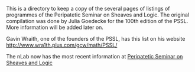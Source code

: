 This is a directory to keep a copy of the several pages of listings of programmes of the Peripatetic Seminar on Sheaves and Logic. The original compilation was done by Julia Goedecke for the 100th edition of the PSSL.
More information will be added later on.

Gavin Wraith, one of the founders of the PSSL, has this list on his website 
http://www.wra1th.plus.com/gcw/math/PSSL/

The nLab now has the most recent information at 
[Peripatetic Seminar on Sheaves and Logic ](https://ncatlab.org/nlab/show/Peripatetic+Seminar+on+Sheaves+and+Logic)
